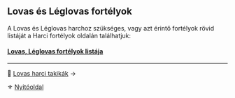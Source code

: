 ## Lovas és Léglovas fortélyok

A Lovas és Léglovas harchoz szükséges, vagy azt érintő fortélyok rövid listáját a Harci fortélyok oldalán találhatjuk:
#### [Lovas, Léglovas fortélyok listája](044_harci_fortelyok.md#lovas-harci-fort%C3%A9lyok)

---

🔗 [Lovas harci takikák](067_03_lovas_harci_taktikak.md) →

⚜️ [Nyitóoldal](start.md#6-harcrendszer-%EF%B8%8F)
